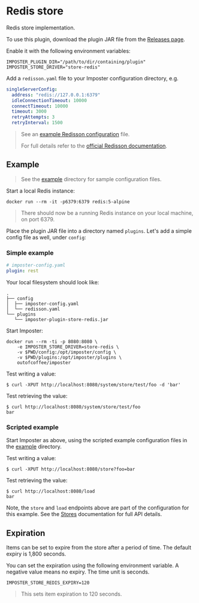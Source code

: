 # Redis store

Redis store implementation. 

To use this plugin, download the plugin JAR file from the [Releases page](https://github.com/outofcoffee/imposter/releases).

Enable it with the following environment variables:

    IMPOSTER_PLUGIN_DIR="/path/to/dir/containing/plugin"
    IMPOSTER_STORE_DRIVER="store-redis"

Add a `redisson.yaml` file to your Imposter configuration directory, e.g.

```yaml
singleServerConfig:
  address: "redis://127.0.0.1:6379"
  idleConnectionTimeout: 10000
  connectTimeout: 10000
  timeout: 3000
  retryAttempts: 3
  retryInterval: 1500
```

> See an [example Redisson configuration](example/redisson.yaml) file.
>
> For full details refer to the [official Redisson documentation](https://github.com/redisson/redisson/wiki/2.-Configuration).

## Example

> See the [example](https://github.com/outofcoffee/imposter/tree/main/store/redis/example) directory for sample configuration files.

Start a local Redis instance:

    docker run --rm -it -p6379:6379 redis:5-alpine

> There should now be a running Redis instance on your local machine, on port 6379.

Place the plugin JAR file into a directory named `plugins`. Let's add a simple config file as well, under `config`:

### Simple example

```yaml
# imposter-config.yaml
plugin: rest
```

Your local filesystem should look like:

```
.
├── config
│  ├── imposter-config.yaml
│  └── redisson.yaml
└── plugins
   └── imposter-plugin-store-redis.jar
```

Start Imposter:

    docker run --rm -ti -p 8080:8080 \
        -e IMPOSTER_STORE_DRIVER=store-redis \
        -v $PWD/config:/opt/imposter/config \
        -v $PWD/plugins:/opt/imposter/plugins \
        outofcoffee/imposter

Test writing a value:

    $ curl -XPUT http://localhost:8080/system/store/test/foo -d 'bar'

Test retrieving the value:

    $ curl http://localhost:8080/system/store/test/foo
    bar

### Scripted example

Start Imposter as above, using the scripted example configuration files in the [example](https://github.com/outofcoffee/imposter/tree/main/store/redis/example) directory.

Test writing a value:

    $ curl -XPUT http://localhost:8080/store?foo=bar

Test retrieving the value:

    $ curl http://localhost:8080/load
    bar

Note, the `store` and `load` endpoints above are part of the configuration for this example. See the [Stores](../../docs/stores.md) documentation for full API details.

## Expiration

Items can be set to expire from the store after a period of time. The default expiry is 1,800 seconds.

You can set the expiration using the following environment variable. A negative value means no expiry. The time unit is seconds.

    IMPOSTER_STORE_REDIS_EXPIRY=120

> This sets item expiration to 120 seconds.
